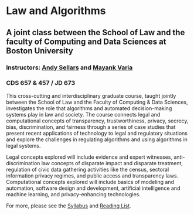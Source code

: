 # Law and Algorithms
## A joint class between the School of Law and the faculty of Computing and Data Sciences at Boston University
### Instructors: [Andy Sellars](https://www.bu.edu/law/profile/andrew-sellars/) and [Mayank Varia](https://www.mvaria.com/)
### CDS 657 & 457 / JD 673

This cross-cutting and interdisciplinary graduate course, taught jointly between the School of Law and the Faculty of Computing & Data Sciences, investigates the role that algorithms and automated decision-making systems play in law and society. The course connects legal and computational concepts of transparency, trustworthiness, privacy, secrecy, bias, discrimination, and fairness through a series of case studies that present recent applications of technology to legal and regulatory situations and explore the challenges in regulating algorithms and using algorithms in legal systems.

Legal concepts explored will include evidence and expert witnesses, anti-discrimination law concepts of disparate impact and disparate treatment, regulation of civic data gathering activities like the census, sectoral information privacy regimes, and public access and transparency laws. Computational concepts explored will include basics of modeling and automation, software design and development, artificial intelligence and machine learning, and privacy-enhancing technologies.

For more, please see the [Syllabus](Syllabus.pdf) and [Reading List](Readings.md).
